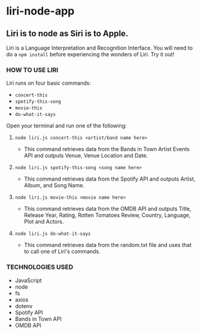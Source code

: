# liri-node-app

## Liri is to node as Siri is to Apple.

Liri is a Language Interpretation and Recognition Interface. You will need to do a ```npm install``` before experiencing the wonders of Liri. Try it out! 

### HOW TO USE LIRI

Liri runs on four basic commands:
- ```concert-this```
- ```spotify-this-song```
- ```movie-this```
- ```do-what-it-says```

Open your terminal and run one of the following:
1. ```node liri.js concert-this <artist/band name here>```
   - This command retrieves data from the Bands in Town Artist Events API and outputs Venue, Venue Location and Date.
   
2. ```node liri.js spotify-this-song <song name here>```
   - This command retrieves data from the Spotify API and outputs Artist, Album, and Song Name.
   
3. ```node liri.js movie-this <movie name here>```
   - This command retrieves data from the OMDB API and outputs Title, Release Year, Rating, Rotten Tomatoes Review, Country, Language, Plot and Actors.
   
4. ```node liri.js do-what-it-says```
   - This command retrieves data from the random.txt file and uses that to call one of Liri's commands.
   
### TECHNOLOGIES USED
* JavaScript
* node
* fs
* axios
* dotenv
* Spotify API
* Bands in Town API
* OMDB API




